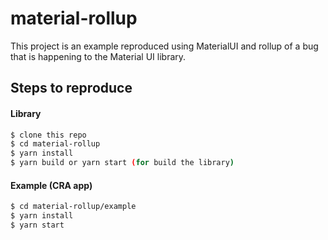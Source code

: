 # material-rollup

This project is an example reproduced using MaterialUI and rollup of a bug that is happening to the Material UI library.

## Steps to reproduce

#### Library

```sh
$ clone this repo
$ cd material-rollup
$ yarn install
$ yarn build or yarn start (for build the library)
```

#### Example (CRA app)

```sh
$ cd material-rollup/example
$ yarn install
$ yarn start
```
